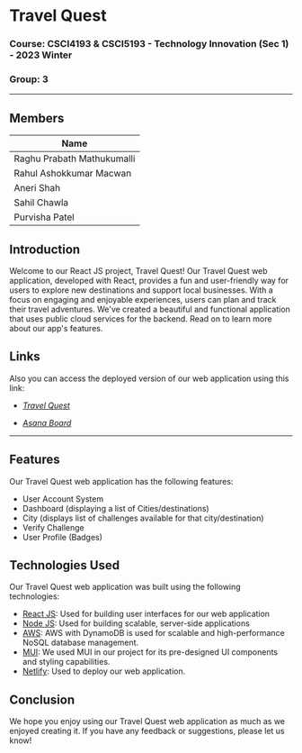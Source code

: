 # **Travel Quest**

### **Course:** CSCI4193 & CSCI5193 - Technology Innovation (Sec 1) - 2023 Winter
### **Group:** 3
--- 

## **Members**
| Name 
| ----------- |
|Raghu Prabath Mathukumalli
| Rahul Ashokkumar Macwan 
| Aneri Shah 
| Sahil Chawla 
| Purvisha Patel


## **Introduction**

Welcome to our React JS project, Travel Quest! Our Travel Quest web application, developed with React, provides a fun and user-friendly way for users to explore new destinations and support local businesses. With a focus on engaging and enjoyable experiences, users can plan and track their travel adventures. We've created a beautiful and functional application that uses public cloud services for the backend. Read on to learn more about our app's features.

## **Links**

Also you can access the deployed version of our web application using this link: 

- *[Travel Quest](https://deft-cupcake-92e3bf.netlify.app)*

- *[Asana Board](https://app.asana.com/0/1203912969603913/1203912969603913)*


---
## **Features**

Our Travel Quest web application has the following features:

+ User Account System
+ Dashboard (displaying a list of Cities/destinations)
+ City (displays list of challenges available for that city/destination)
+ Verify Challenge
+ User Profile (Badges)

## Technologies Used

Our Travel Quest web application was built using the following technologies:

- [React JS](https://legacy.reactjs.org/): Used for building user interfaces for our web application
- [Node JS](https://nodejs.org/en): Used for building scalable, server-side applications
- [AWS](https://aws.amazon.com/): AWS with DynamoDB is used for scalable and high-performance NoSQL database management.
- [MUI](https://mui.com/): We used MUI in our project for its pre-designed UI components and styling capabilities.
- [Netlify](https://www.netlify.com/): Used to deploy our web application.

## Conclusion

We hope you enjoy using our Travel Quest web application as much as we enjoyed creating it. If you have any feedback or suggestions, please let us know!
